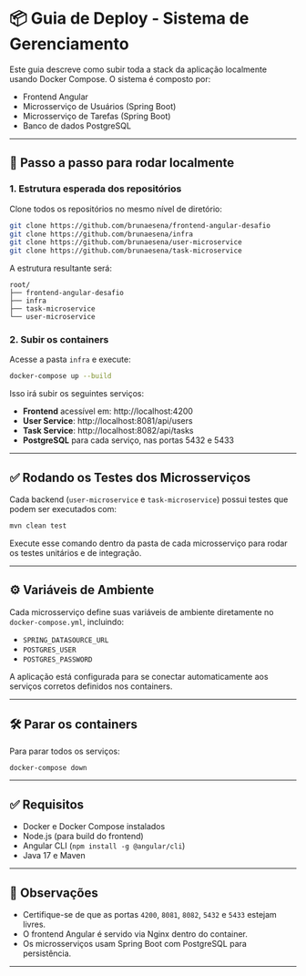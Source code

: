 # 📦 Guia de Deploy - Sistema de Gerenciamento

Este guia descreve como subir toda a stack da aplicação localmente usando Docker Compose. O sistema é composto por:

- Frontend Angular
- Microsserviço de Usuários (Spring Boot)
- Microsserviço de Tarefas (Spring Boot)
- Banco de dados PostgreSQL

---

## 🚀 Passo a passo para rodar localmente

### 1. Estrutura esperada dos repositórios

Clone todos os repositórios no mesmo nível de diretório:

```bash
git clone https://github.com/brunaesena/frontend-angular-desafio
git clone https://github.com/brunaesena/infra
git clone https://github.com/brunaesena/user-microservice
git clone https://github.com/brunaesena/task-microservice
```

A estrutura resultante será:

```
root/
├── frontend-angular-desafio
├── infra
├── task-microservice
└── user-microservice
```

### 2. Subir os containers

Acesse a pasta `infra` e execute:

```bash
docker-compose up --build
```

Isso irá subir os seguintes serviços:
- **Frontend** acessível em: http://localhost:4200
- **User Service**: http://localhost:8081/api/users
- **Task Service**: http://localhost:8082/api/tasks
- **PostgreSQL** para cada serviço, nas portas 5432 e 5433

---

## ✅ Rodando os Testes dos Microsserviços

Cada backend (`user-microservice` e `task-microservice`) possui testes que podem ser executados com:

```bash
mvn clean test
```

Execute esse comando dentro da pasta de cada microsserviço para rodar os testes unitários e de integração.

---

## ⚙️ Variáveis de Ambiente

Cada microsserviço define suas variáveis de ambiente diretamente no `docker-compose.yml`, incluindo:

- `SPRING_DATASOURCE_URL`
- `POSTGRES_USER`
- `POSTGRES_PASSWORD`

A aplicação está configurada para se conectar automaticamente aos serviços corretos definidos nos containers.

---

## 🛠 Parar os containers

Para parar todos os serviços:

```bash
docker-compose down
```

---

## ✅ Requisitos

- Docker e Docker Compose instalados
- Node.js (para build do frontend)
- Angular CLI (`npm install -g @angular/cli`)
- Java 17 e Maven

---

## 📌 Observações

- Certifique-se de que as portas `4200`, `8081`, `8082`, `5432` e `5433` estejam livres.
- O frontend Angular é servido via Nginx dentro do container.
- Os microsserviços usam Spring Boot com PostgreSQL para persistência.

---
